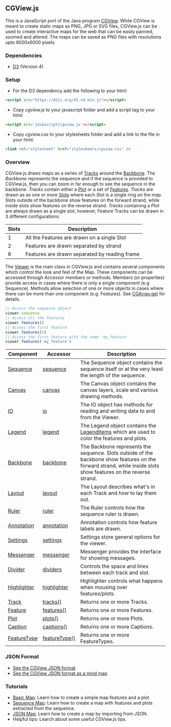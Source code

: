 ## CGView.js

This is a JavaScript port of the Java program [CGView](http://wishart.biology.ualberta.ca/cgview/index.html).
While CGView is meant to create static maps as PNG, JPG or SVG files, CGView.js can be used to create
interactive maps for the web that can be easily panned, zoomed and altered. The maps can be saved as PNG files
with resolutions upto 6000x6000 pixels.

### Dependencies
* [D3](http://d3js.org) (Version 4)

### Setup ###

* For the D3 dependency add the following to your html:

```html
<script src="https://d3js.org/d3.v4.min.js"></script>
```

* Copy *cgview.js* to your javascript folder and add a script tag to your html:

```html
<script src='javascript/cgview.js'></script>
```

* Copy *cgview.css* to your stylesheets folder and add a link to the file in your html:

```html
<link rel="stylesheet" href="stylesheets/cgview.css" />
```

### Overview ###

CGView.js draws maps as a series of [Tracks](Track.html) around the [Backbone](Backbone.html).
The *Backbone* represents the sequence and if the sequence is provided to
CGView.js, then you can zoom in far enough to see the sequence in the
backbone. *Tracks* contain either a [Plot](Plot.html) or a set of
[Features](Feature.html). *Tracks* are drawn as as one or more
[Slots](Slot.html) where each *Slot* is a single ring on the map. Slots outside
of the backbone show features on the forward strand, while inside slots show
features on the reverse strand.  *Tracks* containing a *Plot* are always drawn
as a single slot, however, Feature Tracks can be drawn in 3 different
configurations:

Slots | Description
------|------------
 1    | All the Features are drawn on a single Slot
 2    | Features are drawn separated by strand
 6    | Features are drawn separated by reading frame

The [Viewer](Viewer.html) is the main class in CGView.js and contains several components
which control the look and feel of the Map. These components can be accessed through *Accessor*
members or methods. Members (or properties) provide access in cases where there
is only a single component (e.g Sequence). Methods allow selection of one or
more objects in cases where there can be more than one component (e.g. Features).
See [CGArray.get](CGArray.html#get) for details.

```js
// Access the sequence object
viewer.sequence
// Access all the features
viewer.features()
// Access the first feature
viewer.features(1)
// Access the first feature with the name 'my_feature'
viewer.features('my_feature')
```

Component                        | Accessor                                   | Description
---------------------------------|--------------------------------------------|------------
[Sequence](Sequence.html)        | [sequence](Viewer.html#sequence)           | The Sequence object contains the sequence itself or at the very least the length of the sequence.
[Canvas](Canvas.html)            | [canvas](Viewer.html#canvas)               | The Canvas object contains the canvas layers, scale and various drawing methods.
[IO](IO.html)                    | [io](Viewer.html#io)                       | The IO object has methods for reading and writing data to and from the Viewer.
[Legend](Legend.html)            | [legend](Viewer.html#legend)               | The Legend object contains the [LegendItems](LegendItem.html) which are used to color the features and plots.
[Backbone](Backbone.html)        | [backbone](Viewer.html#backbone)           | The Backbone represents the sequence. Slots outside of the backbone show features on the forward strand, while inside slots show features on the reverse strand.
[Layout](Layout.html)            | [layout](Viewer.html#layout)               | The Layout describes what's in each Track and how to lay them out.
[Ruler](Ruler.html)              | [ruler](Viewer.html#ruler)                 | The Ruler controls how the sequence ruler is drawn.
[Annotation](Annotation.html)    | [annotation](Viewer.html#annotation)       | Annotation controls how feature labels are drawn.
[Settings](Settings.html)        | [settings](Viewer.html#settings)           | Settings store general options for the viewer.
[Messenger](Messenger.html)      | [messenger](Viewer.html#messenger)         | Messenger provides the interface for showing messages.
[Divider](Dividers.html)         | [dividers](Viewer.html#dividers)           | Controls the space and lines between each track and slot.
[Highlighter](Highlighter.html)  | [highlighter](Viewer.html#highlighter)     | Highlighter controls what happens when mousing over features/plots.
[Track](Track.html)              | [tracks()](Viewer.html#tracks)             | Returns one or more Tracks.
[Feature](Feature.html)          | [features()](Viewer.html#features)         | Returns one or more Features.
[Plot](Plot.html)                | [plots()](Viewer.html#plots)               | Returns one or more Plots.
[Caption](Caption.html)          | [captions()](Viewer.html#captions)         | Returns one or more Captions.
[FeatureType](FeatureType.html)  | [featureType()](Viewer.html#featureTypes)  | Returns one or more FeatureTypes.

### JSON Format ###

- [See the CGView JSON format](json_format.html)
- [See the CGView JSON format as a mind map](mindmap.html)

### Tutorials ###

- [Basic Map](basic_map.html): Learn how to create a simple map features and a plot
- [Sequence Map](sequence_map.html): Learn how to create a map with features and plots extracted from the sequence.
- [JSON Map](json_map.html): Learn how to create a map by importing from JSON.
- Helpful tips: Learch about some useful CGView.js tips.





